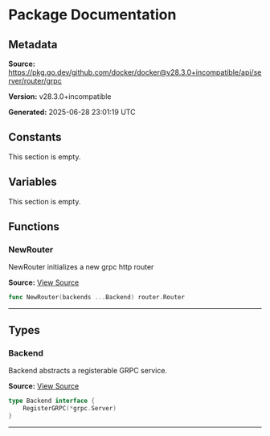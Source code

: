 # Package Documentation

## Metadata

**Source:** https://pkg.go.dev/github.com/docker/docker@v28.3.0+incompatible/api/server/router/grpc

**Version:** v28.3.0+incompatible

**Generated:** 2025-06-28 23:01:19 UTC

## Constants

This section is empty.

## Variables

This section is empty.

## Functions

### NewRouter

NewRouter initializes a new grpc http router

**Source:** [View Source](https://github.com/docker/docker/blob/v28.3.0/api/server/router/grpc/grpc.go#L31)  

```go
func NewRouter(backends ...Backend) router.Router
```

---

## Types

### Backend

Backend abstracts a registerable GRPC service.

**Source:** [View Source](https://github.com/docker/docker/blob/v28.3.0/api/server/router/grpc/backend.go#L6)  

```go
type Backend interface {
	RegisterGRPC(*grpc.Server)
}
```

---

